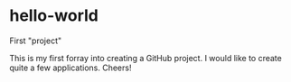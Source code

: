 # hello-world
First "project"

This is my first forray into creating a GitHub project. I would like to create quite a few applications. Cheers!
